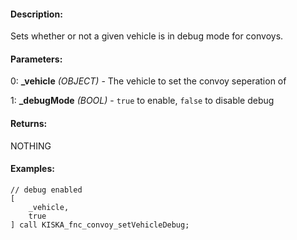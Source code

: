 #### Description:
Sets whether or not a given vehicle is in debug mode for convoys.

#### Parameters:
0: **_vehicle** *(OBJECT)* - The vehicle to set the convoy seperation of

1: **_debugMode** *(BOOL)* - `true` to enable, `false` to disable debug

#### Returns:
NOTHING

#### Examples:
```sqf
// debug enabled 
[
    _vehicle,
    true
] call KISKA_fnc_convoy_setVehicleDebug;
```

